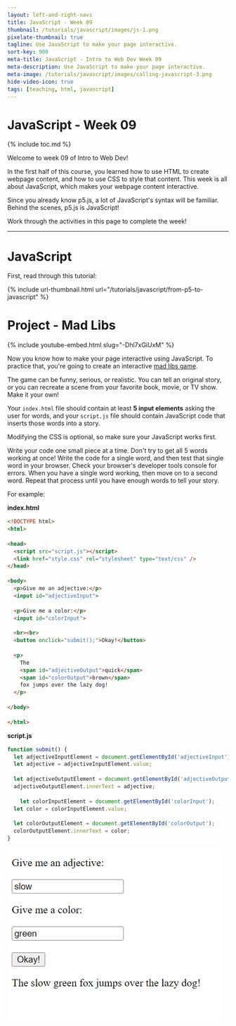 ```yaml
---
layout: left-and-right-navs
title: JavaScript - Week 09
thumbnail: /tutorials/javascript/images/js-1.png
pixelate-thumbnail: true
tagline: Use JavaScript to make your page interactive.
sort-key: 900
meta-title: JavaScript - Intro to Web Dev Week 09
meta-description: Use JavaScript to make your page interactive.
meta-image: /tutorials/javascript/images/calling-javascript-3.png
hide-video-icon: true
tags: [teaching, html, javascript]
---
```


# JavaScript - Week 09

{% include toc.md %}

Welcome to week 09 of Intro to Web Dev!

In the first half of this course, you learned how to use HTML to create webpage content, and how to use CSS to style that content. This week is all about JavaScript, which makes your webpage content interactive.

Since you already know p5.js, a lot of JavaScript's syntax will be familiar. Behind the scenes, p5.js is JavaScript!

Work through the activities in this page to complete the week!

---

# JavaScript

First, read through this tutorial:

{% include url-thumbnail.html url="/tutorials/javascript/from-p5-to-javascript" %}

# Project - Mad Libs

{% include youtube-embed.html slug="-Dhl7xGiUxM" %}

Now you know how to make your page interactive using JavaScript. To practice that, you're going to create an interactive [mad libs game](https://en.wikipedia.org/wiki/Mad_Libs).

The game can be funny, serious, or realistic. You can tell an original story, or you can recreate a scene from your favorite book, movie, or TV show. Make it your own!

Your `index.html` file should contain at least **5 input elements** asking the user for words, and your `script.js` file should contain JavaScript code that inserts those words into a story.

Modifying the CSS is optional, so make sure your JavaScript works first.

Write your code one small piece at a time. Don't try to get all 5 words working at once! Write the code for a single word, and then test that single word in your browser. Check your browser's developer tools console for errors. When you have a single word working, then move on to a second word. Repeat that process until you have enough words to tell your story.

For example:

**index.html**

```html
<!DOCTYPE html>
<html>

<head>
  <script src="script.js"></script>
  <link href="style.css" rel="stylesheet" type="text/css" />
</head>

<body>
  <p>Give me an adjective:</p>
  <input id="adjectiveInput">

  <p>Give me a color:</p>
  <input id="colorInput">

  <br><br>
  <button onclick="submit();">Okay!</button>

  <p>
    The
    <span id="adjectiveOutput">quick</span>
    <span id="colorOutput">brown</span>
    fox jumps over the lazy dog!
  </p>

</body>

</html>
```

**script.js**

```javascript
function submit() {
  let adjectiveInputElement = document.getElementById('adjectiveInput');
  let adjective = adjectiveInputElement.value;

  let adjectiveOutputElement = document.getElementById('adjectiveOutput');
  adjectiveOutputElement.innerText = adjective;

    let colorInputElement = document.getElementById('colorInput');
  let color = colorInputElement.value;

  let colorOutputElement = document.getElementById('colorOutput');
  colorOutputElement.innerText = color;
}
```

![mad libs game](/teaching/intro-to-web-dev-2022-fall/images/javascript-1.png)
